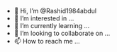 - 👋 Hi, I’m @Rashid1984abdul
- 👀 I’m interested in ...
- 🌱 I’m currently learning ...
- 💞️ I’m looking to collaborate on ...
- 📫 How to reach me ...

<!---
Rashid1984abdul/Rashid1984abdul is a ✨ special ✨ repository because its `README.md` (this file) appears on your GitHub profile.
You can click the Preview link to take a look at your changes.
--->
